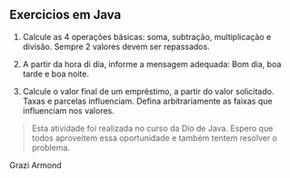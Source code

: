 ## Exercicios em Java

1) Calcule as 4 operações básicas: soma, subtração, multiplicação e divisão. Sempre 2 valores devem ser repassados.


2) A partir da hora di dia, informe a mensagem adequada: Bom dia, boa tarde e boa noite.


3) Calcule o valor final  de um empréstimo, a partir do valor solicitado. Taxas e parcelas influenciam. Defina arbitrariamente as faixas que influenciam nos valores.


> Esta atividade foi realizada no curso da Dio de Java.
Espero que todos aproveitem essa oportunidade e também tentem resolver o problema. 


Grazi Armond
